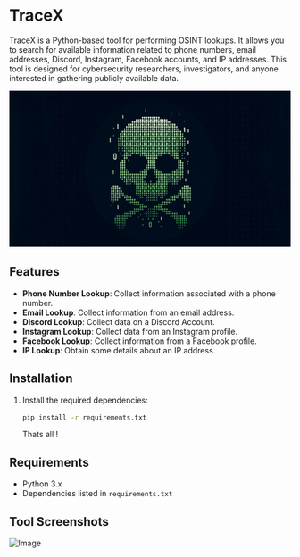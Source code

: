 # TraceX

TraceX is a Python-based tool for performing OSINT lookups. It allows you to search for available information related to phone numbers, email addresses, Discord, Instagram, Facebook accounts, and IP addresses. This tool is designed for cybersecurity researchers, investigators, and anyone interested in gathering publicly available data.

![Image](./n2kxjonny.jpg)


## Features

- **Phone Number Lookup**: Collect information associated with a phone number.
- **Email Lookup**: Collect information from an email address.
- **Discord Lookup**: Collect data on a Discord Account.
- **Instagram Lookup**: Collect data from an Instagram profile.
- **Facebook Lookup**: Collect information from a Facebook profile.
- **IP Lookup**: Obtain some details about an IP address.

## Installation


1. Install the required dependencies:
    ```bash
    pip install -r requirements.txt
    ```
   Thats all !

## Requirements

- Python 3.x
- Dependencies listed in `requirements.txt`

## Tool Screenshots

![Image](./Tool-Image.jpg)
